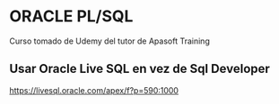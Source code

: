 # ORACLE PL/SQL
Curso tomado de Udemy del tutor de Apasoft Training

## Usar Oracle Live SQL en vez de Sql Developer
https://livesql.oracle.com/apex/f?p=590:1000